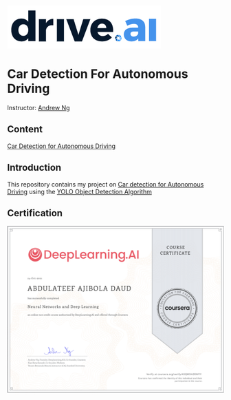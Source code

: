 ![Drive.ai](https://github.com/DaudLateef/Car-Detection-for-Autonomous-Driving/blob/main/Auto/nb_images/driveai.png)
# Car Detection For Autonomous Driving

Instructor: [Andrew Ng](https://www.andrewng.org/)

## Content

[Car Detection for Autonomous Driving](https://github.com/DaudLateef/Car-Detection-for-Autonomous-Driving/blob/main/Auto/Autonomous%2Bdriving%2Bapplication%2B-%2BCar%2Bdetection%2B-%2Bv3.ipynb)

## Introduction

This repository contains my project on [Car detection for Autonomous Driving](https://github.com/DaudLateef/Car-Detection-for-Autonomous-Driving/blob/main/Auto/Autonomous%2Bdriving%2Bapplication%2B-%2BCar%2Bdetection%2B-%2Bv3.ipynb) using the [YOLO Object Detection Algorithm](https://arxiv.org/pdf/1506.02640.pdf)

## Certification

![Certification](https://github.com/DaudLateef/Car-Detection-for-Autonomous-Driving/blob/main/Screenshot%202021-11-09%20at%2016.24.14.png)
